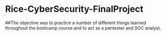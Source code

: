# Rice-CyberSecurity-FinalProject

##The objective was to practice a number of different things learned throughout the bootcamp course and to act as a pentester and SOC analyst.

